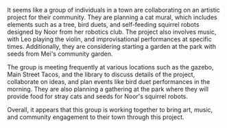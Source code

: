 It seems like a group of individuals in a town are collaborating on an artistic project for their community. They are planning a cat mural, which includes elements such as a tree, bird duets, and self-feeding squirrel robots designed by Noor from her robotics club. The project also involves music, with Leo playing the violin, and improvisational performances at specific times. Additionally, they are considering starting a garden at the park with seeds from Mei's community garden.

The group is meeting frequently at various locations such as the gazebo, Main Street Tacos, and the library to discuss details of the project, collaborate on ideas, and plan events like bird duet performances in the morning. They are also planning a gathering at the park where they will provide food for stray cats and seeds for Noor's squirrel robots.

Overall, it appears that this group is working together to bring art, music, and community engagement to their town through this project.
